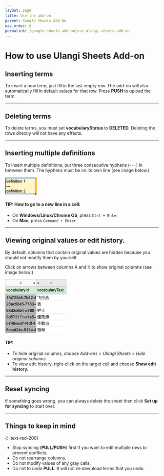 ```yaml
---
layout: page
title: Use the add-on
parent: Google Sheets Add-On
nav_order: 0
permalink: /google-sheets-add-on/use-ulangi-sheets-add-on
---
```

# How to use Ulangi Sheets Add-on

## Inserting terms
To insert a new term, just fill in the last empty row. The add-on will also automatically fill in default values for that row. Press **PUSH** to upload the term.

---
## Deleting terms
To delete terms, you must set **vocabularyStatus** to **DELETED**. Deleting the rows directly will not have any effects.

---
## Inserting multiple definitions
To insert multiple definitions, put three consecutive hyphens (```---```) in between them. The hyphens must be on its own line (see image below.)

![Multiple definitions](./assets/images/multiple-definitions.png)

#### TIP: How to go to a new line in a cell:
- On **Windows/Linux/Chrome OS**, press ```Ctrl + Enter```
- On **Mac**, press ```Command + Enter```

---
## Viewing original values or edit history.
By default, columns that contain original values are hidden because you should not modify them by yourself.

Click on arrows between columns A and K to show original columns (see image below.)

![Ulangi Sheets' columns](./assets/images/columns.png)

#### TIP:
- To hide original columns, choose *Add-ons > Ulangi Sheets > Hide original columns.*
- To view edit history, right-click on the target cell and choose **Show edit history.**

---
## Reset syncing
If something goes wrong, you can always delete the sheet then click **Set up for syncing** to start over.

---
## Things to keep in mind
{: .text-red-200}
- Stop syncing (**PULL/PUSH**) first if you want to edit multiple rows to prevent conflicts.
- Do not rearrange columns.
- Do not modify values of any gray cells.
- Do not to undo **PULL**. It will not re-download terms that you undo.

